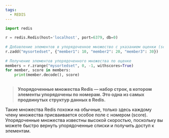 ```yaml
---
tags:
  - REDIS
---
```

```python
import redis  
  
r = redis.Redis(host='localhost', port=6379, db=0)  
  
# Добавление элементов в упорядоченное множество с указанием оценки (score)  
r.zadd("mysortedset", {"member1": 10, "member2": 20, "member3": 30})  
  
# Получение элементов упорядоченного множества по оценке  
members = r.zrange("mysortedset", 0, -1, withscores=True)  
for member, score in members:  
    print(member.decode(), score)
    
```

> **Упорядоченные множества Redis — набор строк, в котором элементы упорядочены по номерам. Это одна из самых продвинутых структур данных в Redis.**

Такие множества Redis похожи на обычные, только здесь каждому члену множества присваивается особое поле с номером (score). Упорядоченные множества известны высокой скоростью, поскольку вы можете быстро вернуть упорядоченные списки и получить доступ к элементам.